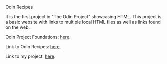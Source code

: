 Odin Recipes

It is the first project in "The Odin Project" showcasing HTML. 
This project is a basic website with links to multiple local HTML files as well as links found on the web.

Odin Project Foundations: <a href="https://www.theodinproject.com/paths/foundations/courses/foundations/" rel="_blank">here</a>. 

Link to Odin Recipes: <a href="https://www.theodinproject.com/paths/foundations/courses/foundations/lessons/recipes" rel="_blank">here</a>. 

Link to my project: <a href="https://johnvasx.github.io/odin-recipes/" rel="_blank">here</a>. 

